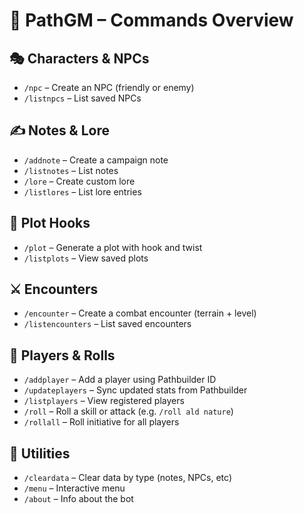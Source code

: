 # 📜 PathGM – Commands Overview

## 🎭 Characters & NPCs
- `/npc` – Create an NPC (friendly or enemy)
- `/listnpcs` – List saved NPCs

## ✍️ Notes & Lore
- `/addnote` – Create a campaign note
- `/listnotes` – List notes
- `/lore` – Create custom lore
- `/listlores` – List lore entries

## 📖 Plot Hooks
- `/plot` – Generate a plot with hook and twist
- `/listplots` – View saved plots

## ⚔️ Encounters
- `/encounter` – Create a combat encounter (terrain + level)
- `/listencounters` – List saved encounters

## 🎲 Players & Rolls
- `/addplayer` – Add a player using Pathbuilder ID
- `/updateplayers` – Sync updated stats from Pathbuilder
- `/listplayers` – View registered players
- `/roll` – Roll a skill or attack (e.g. `/roll ald nature`)
- `/rollall` – Roll initiative for all players

## 🧼 Utilities
- `/cleardata` – Clear data by type (notes, NPCs, etc)
- `/menu` – Interactive menu
- `/about` – Info about the bot
